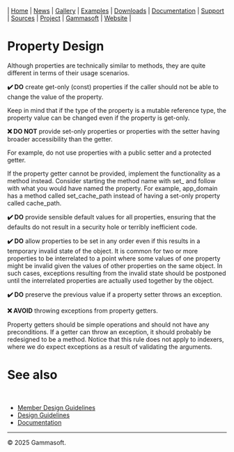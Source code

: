 | [Home](home.md) | [News](news.md) | [Gallery](gallery.md) | [Examples](examples.md) | [Downloads](downloads.md) | [Documentation](documentation.md) | [Support](support.md) | [Sources](https://github.com/gammasoft71/xtd) | [Project](https://sourceforge.net/projects/xtdpro/) | [Gammasoft](gammasoft.md) | [Website](https://gammasoft71.github.io/xtd) |

# Property Design

Although properties are technically similar to methods, they are quite different in terms of their usage scenarios.

**✔️ DO** create get-only (const) properties if the caller should not be able to change the value of the property.

Keep in mind that if the type of the property is a mutable reference type, the property value can be changed even if the property is get-only.

**❌ DO NOT** provide set-only properties or properties with the setter having broader accessibility than the getter.

For example, do not use properties with a public setter and a protected getter.

If the property getter cannot be provided, implement the functionality as a method instead. Consider starting the method name with set_ and follow with what you would have named the property. For example, app_domain has a method called set_cache_path instead of having a set-only property called cache_path.

**✔️ DO** provide sensible default values for all properties, ensuring that the defaults do not result in a security hole or terribly inefficient code.

**✔️ DO** allow properties to be set in any order even if this results in a temporary invalid state of the object.
It is common for two or more properties to be interrelated to a point where some values of one property might be invalid given the values of other properties on the same object. In such cases, exceptions resulting from the invalid state should be postponed until the interrelated properties are actually used together by the object.

**✔️ DO** preserve the previous value if a property setter throws an exception.

**❌ AVOID** throwing exceptions from property getters.

Property getters should be simple operations and should not have any preconditions. If a getter can throw an exception, it should probably be redesigned to be a method. Notice that this rule does not apply to indexers, where we do expect exceptions as a result of validating the arguments.

# See also
​
* [Member Design Guidelines](member_design_guidelines.md)
* [Design Guidelines](design_guidelines.md)
* [Documentation](documentation.md)

______________________________________________________________________________________________

© 2025 Gammasoft.
